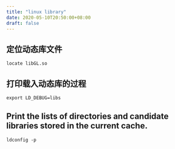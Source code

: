 ```yaml
---
title: "linux library"
date: 2020-05-10T20:50:00+08:00
draft: false
---
```


## 定位动态库文件
`locate libGL.so`

## 打印载入动态库的过程
`export LD_DEBUG=libs`

## Print the lists of directories and candidate libraries stored in the current cache.
`ldconfig -p`
